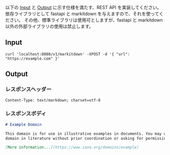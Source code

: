 以下の [Input](#input) と [Output](#output) に示す仕様を満たす、REST API を実装してください。
依存ライブラリとして fastapi と markitdown を与えますので、それを使ってください。
その他、標準ライブラリは使用可としますが、fastapi と markitdown 以外の外部ライブラリの使用は禁止します。

## Input

```shell
curl 'localhost:8080/v1/markitdown' -XPOST -d '{ "url": "https://example.com" }'
```

## Output

### レスポンスヘッダー

```
Content-Type: text/markdown; charset=utf-8
```

### レスポンスボディ

```md
# Example Domain

This domain is for use in illustrative examples in documents. You may use this
domain in literature without prior coordination or asking for permission.

[More information...](https://www.iana.org/domains/example)
```
